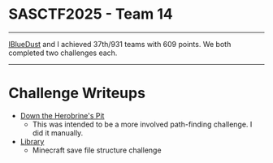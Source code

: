 # SASCTF2025 - Team 14

---

[IBlueDust](https://github.com/iBlueDust) and I achieved 37th/931 teams with 609 points. We both completed two challenges each.

---

# Challenge Writeups

* [Down the Herobrine's Pit](https://github.com/looy3/ctf-writeups/blob/main/SASCTF/minecraft/down_the_herobrines_pit.md)
	* This was intended to be a more involved path-finding challenge. I did it manually.
* [Library](https://github.com/looy3/ctf-writeups/blob/main/SASCTF/minecraft/library.md)
	* Minecraft save file structure challenge